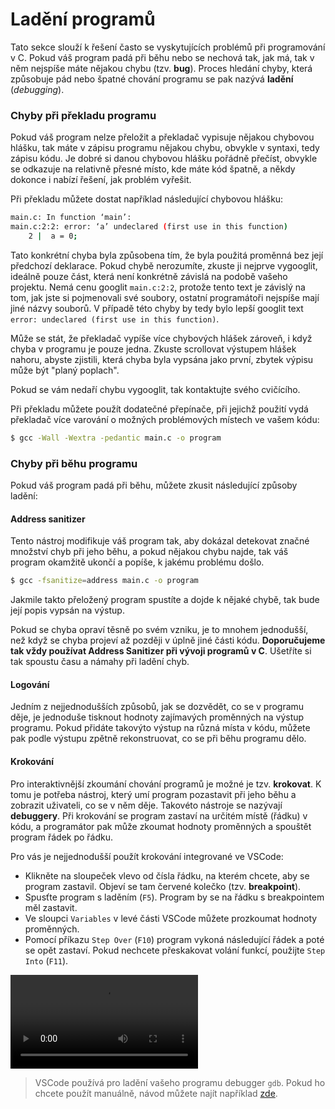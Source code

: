 # Ladění programů
Tato sekce slouží k řešení často se vyskytujících problémů při programování v C. Pokud váš program
padá při běhu nebo se nechová tak, jak má, tak v něm nejspíše máte nějakou chybu (tzv. **bug**).
Proces hledání chyby, která způsobuje pád nebo špatné chování programu se pak nazývá **ladění** (*debugging*).

### Chyby při překladu programu
Pokud váš program nelze přeložit a překladač vypisuje nějakou chybovou hlášku, tak máte v zápisu programu
nějakou chybu, obvykle v syntaxi, tedy zápisu kódu. Je dobré si danou chybovou hlášku pořádně přečíst,
obvykle se odkazuje na relativně přesné místo, kde máte kód špatně, a někdy dokonce i nabízí řešení,
jak problém vyřešit.

Při překladu můžete dostat například následující chybovou hlášku:
```bash
main.c: In function ‘main’:
main.c:2:2: error: ‘a’ undeclared (first use in this function)
    2 |  a = 0;
```
Tato konkrétní chyba byla způsobena tím, že byla použitá proměnná bez její předchozí deklarace. Pokud
chybě nerozumíte, zkuste ji nejprve vygooglit, ideálně pouze část, která není konkrétně závislá na
podobě vašeho projektu. Nemá cenu googlit `main.c:2:2`, protože tento text je závislý na tom, jak jste
si pojmenovali své soubory, ostatní programátoři nejspíše mají jiné názvy souborů. V případě této chyby
by tedy bylo lepší googlit text `error: undeclared (first use in this function)`.

Může se stát, že překladač vypíše více chybových hlášek zároveň, i když chyba
v programu je pouze jedna. Zkuste scrollovat výstupem hlášek nahoru, abyste zjistili, která chyba
byla vypsána jako první, zbytek výpisu může být "planý poplach".

Pokud se vám nedaří chybu vygooglit, tak kontaktujte svého cvičícího.

Při překladu můžete použít dodatečné přepínače, při jejichž použití vydá překladač více varování o
možných problémových místech ve vašem kódu:

```bash
$ gcc -Wall -Wextra -pedantic main.c -o program
``` 

### Chyby při běhu programu
Pokud váš program padá při běhu, můžete zkusit následující způsoby ladění:

#### Address sanitizer
Tento nástroj modifikuje váš program tak, aby dokázal detekovat značné množství chyb při jeho běhu,
a pokud nějakou chybu najde, tak váš program okamžitě ukončí a popíše, k jakému problému došlo. 
```bash
$ gcc -fsanitize=address main.c -o program
```
Jakmile takto přeložený program spustíte a dojde k nějaké chybě, tak bude její popis vypsán na výstup.

Pokud se chyba opraví těsně po svém vzniku, je to mnohem jednodušší, než když se chyba projeví až
později v úplně jiné části kódu. **Doporučujeme tak vždy používat Address Sanitizer při vývoji programů v C**.
Ušetříte si tak spoustu času a námahy při ladění chyb.

#### Logování
Jedním z nejjednodušších způsobů, jak se dozvědět, co se v programu děje, je jednoduše tisknout
hodnoty zajímavých proměnných na výstup programu. Pokud přidáte takovýto výstup na různá místa v kódu,
můžete pak podle výstupu zpětně rekonstruovat, co se při běhu programu dělo.

#### Krokování
Pro interaktivnější zkoumání chování programů je možné je tzv. **krokovat**. K tomu je potřeba nástroj,
který umí program pozastavit při jeho běhu a zobrazit uživateli, co se v něm děje. Takovéto nástroje se nazývají
**debuggery**. Při krokování se program zastaví na určitém místě (řádku) v kódu, a programátor pak může
zkoumat hodnoty proměnných a spouštět program řádek po řádku.

Pro vás je nejjednodušší použít krokování integrované ve VSCode:
- Klikněte na sloupeček vlevo od čísla řádku, na kterém chcete, aby se program zastavil.
Objeví se tam červené kolečko (tzv. **breakpoint**).
- Spusťte program s laděním (`F5`). Program by se na řádku s breakpointem měl zastavit.
- Ve sloupci `Variables` v levé části VSCode můžete prozkoumat hodnoty proměnných.
- Pomocí příkazu `Step Over` (`F10`) program vykoná následující řádek a poté se opět zastaví. Pokud
nechcete přeskakovat volání funkcí, použijte `Step Into` (`F11`).

<video src="debugging.webm" controls></video>

> VSCode používá pro ladění vašeho programu debugger `gdb`. Pokud ho chcete použít manuálně, návod
> můžete najít například [zde](https://www.root.cz/clanky/trasovani-a-ladeni-nativnich-aplikaci-v-linuxu-pouziti-gdb-a-jeho-nadstaveb/).
